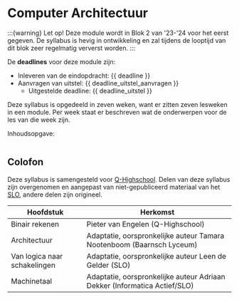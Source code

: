 # Computer Architectuur

:::{warning} Let op!
Deze module wordt in Blok 2 van '23-'24 voor het eerst gegeven. De syllabus is hevig in ontwikkeling en zal tijdens de looptijd van dit blok zeer regelmatig ververst worden.
:::

De **deadlines** voor deze module zijn:

- Inleveren van de eindopdracht: {{ deadline }}
- Aanvragen van uitstel: {{ deadline_uitstel_aanvragen }}
  - Uitgestelde deadline: {{ deadline_uitstel }}

Deze syllabus is opgedeeld in zeven weken, want er zitten zeven lesweken in een module. Per week staat er beschreven wat de onderwerpen voor de les van die week zijn.

Inhoudsopgave:

```{tableofcontents}
```

## Colofon

Deze syllabus is samengesteld voor [Q-Highschool](https://q-highschool.nl/). Delen van deze syllabus zijn overgenomen en aangepast van niet-gepubliceerd materiaal van het [SLO](https://keuzethemas.nl/), andere delen zijn origineel.

| Hoofdstuk                    | Herkomst                                                     |
| ---------------------------- | ------------------------------------------------------------ |
| Binair rekenen               | Pieter van Engelen (Q-Highschool)                            |
| Architectuur | Adaptatie, oorspronkelijke auteur Tamara Nootenboom (Baarnsch Lyceum) |
| Van logica naar schakelingen | Adaptatie, oorspronkelijke auteur Leen de Gelder (SLO)       |
| Machinetaal                  | Adaptatie, oorspronkelijke auteur Adriaan Dekker (Informatica Actief/SLO) |


